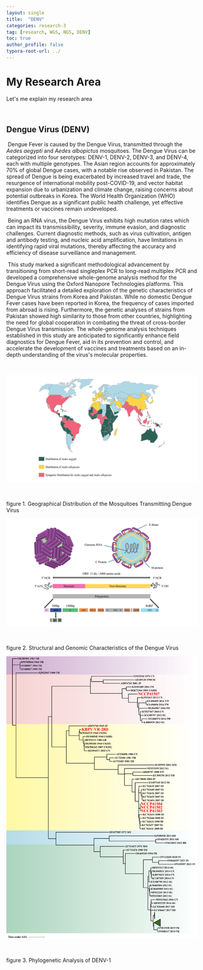 ```yaml
---
layout: single
title:  "DENV"
categories: research-3
tag: [research, WGS, NGS, DENV]
toc: true
author_profile: false
typora-root-url: ../
---
```


# My Research Area 

Let's me explain my research area

<br/>

## Dengue Virus (DENV)

​	Dengue Fever is caused by the Dengue Virus, transmitted through the *Aedes aegypti* and *Aedes albopictus* mosquitoes. The Dengue Virus can be categorized into four serotypes: DENV-1, DENV-2, DENV-3, and DENV-4, each with multiple genotypes. The Asian region accounts for approximately 70% of global Dengue cases, with a notable rise observed in Pakistan. The spread of Dengue is being exacerbated by increased travel and trade, the resurgence of international mobility post-COVID-19, and vector habitat expansion due to urbanization and climate change, raising concerns about potential outbreaks in Korea. The World Health Organization (WHO) identifies Dengue as a significant public health challenge, yet effective treatments or vaccines remain undeveloped. <br/>

​	Being an RNA virus, the Dengue Virus exhibits high mutation rates which can impact its transmissibility, severity, immune evasion, and diagnostic challenges. Current diagnostic methods, such as virus cultivation, antigen and antibody testing, and nucleic acid amplification, have limitations in identifying rapid viral mutations, thereby affecting the accuracy and efficiency of disease surveillance and management. <br/>

​	This study marked a significant methodological advancement by transitioning from short-read singleplex PCR to long-read multiplex PCR and developed a comprehensive whole-genome analysis method for the Dengue Virus using the Oxford Nanopore Technologies platforms. This approach facilitated a detailed exploration of the genetic characteristics of Dengue Virus strains from Korea and Pakistan. While no domestic Dengue Fever cases have been reported in Korea, the frequency of cases imported from abroad is rising. Furthermore, the genetic analyses of strains from Pakistan showed high similarity to those from other countries, highlighting the need for global cooperation in combating the threat of cross-border Dengue Virus transmission. The whole-genome analysis techniques established in this study are anticipated to significantly enhance field diagnostics for Dengue Fever, aid in its prevention and control, and accelerate the development of vaccines and treatments based on an in-depth understanding of the virus's molecular properties.

<br/>

![test1](/assets/images/23-12-24-DENV/test1.png)

<br/>

figure 1. Geographical Distribution of the Mosquitoes Transmitting Dengue Virus <br/>



![DNEV_genome_struture](/assets/images/23-12-24-DENV/DNEV_genome_struture.png)

<br/>

figure 2. Structural and Genomic Characteristics of the Dengue Virus <br/>



![DENV_phylogenetic_tree_type1](/assets/images/23-12-24-DENV/DENV_phylogenetic_tree_type1.png)

<br/>

figure 3. Phylogenetic Analysis of DENV-1 <br/>



